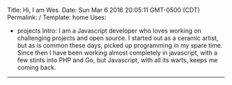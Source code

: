 Title: Hi, I am Wes.
Date: Sun Mar 6 2016 20:05:11 GMT-0500 (CDT)
Permalink: /
Template: home
Uses: 
  - projects
Intro: I am a Javascript developer who loves working on challenging projects and open source. I started out as a ceramic artist, but as is common these days, picked up programming in my spare time.  Since then I have been working almost completely in javascript, with a few stints into PHP and Go, but Javascript, with all its warts, keeps me coming back.
---
